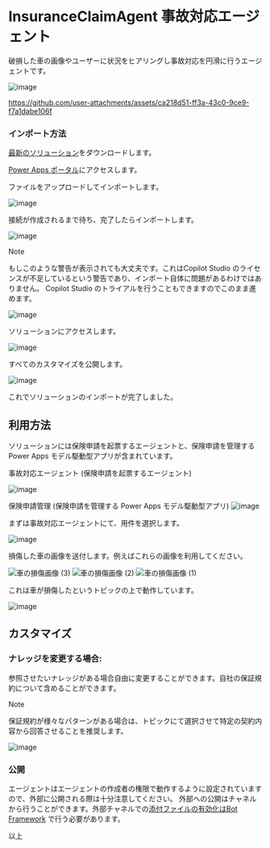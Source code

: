 # InsuranceClaimAgent 事故対応エージェント
破損した車の画像やユーザーに状況をヒアリングし事故対応を円滑に行うエージェントです。

![image](https://github.com/user-attachments/assets/202a0776-80ea-4782-b323-a44c9db0157a)



https://github.com/user-attachments/assets/ca218d51-ff3a-43c0-9ce9-f7a1dabe106f


### インポート方法
[最新のソリューション](https://github.com/geekfujiwara/ProcurementOrderCheck/releases/tag/InsuranceClaimAgent)をダウンロードします。

[Power Apps ポータル](https://make.powerapps.com/)にアクセスします。

ファイルをアップロードしてインポートします。

![image](https://github.com/user-attachments/assets/6553eb87-9d77-40fc-9709-ae8e6079cc34)

接続が作成されるまで待ち、完了したらインポートします。

![image](https://github.com/user-attachments/assets/16374618-dbeb-4e11-b214-0a696bbf4f0e)

>[!Note]
>もしこのような警告が表示されても大丈夫です。これはCopilot Studio のライセンスが不足しているという警告であり、インポート自体に問題があるわけではありません。 Copilot Studio のトライアルを行うこともできますのでこのまま進めます。
>
>![image](https://github.com/user-attachments/assets/0768bc6d-13c4-4e23-8a2d-9351852353f5)

ソリューションにアクセスします。

![image](https://github.com/user-attachments/assets/333bc56d-5c06-4b77-9b3a-540910a0be37)

すべてのカスタマイズを公開します。

![image](https://github.com/user-attachments/assets/c27ccb31-6b8f-4996-8c2f-6a69794c5235)

これでソリューションのインポートが完了しました。

## 利用方法

ソリューションには保険申請を起票するエージェントと、保険申請を管理する Power Apps モデル駆動型アプリが含まれています。

事故対応エージェント (保険申請を起票するエージェント)

![image](https://github.com/user-attachments/assets/2ca9da4f-94ea-4fd4-95de-e6a0969b940c)

保険申請管理 (保険申請を管理する Power Apps モデル駆動型アプリ)
![image](https://github.com/user-attachments/assets/a03a801e-dd2a-4324-9b4f-a03fb0d204d0)


まずは事故対応エージェントにて、用件を選択します。

![image](https://github.com/user-attachments/assets/3f5eae43-e18e-4266-b593-793614c3c66e)

損傷した車の画像を送付します。例えばこれらの画像を利用してください。

![車の損傷画像 (3)](https://github.com/user-attachments/assets/868da423-c7b8-472b-b3da-2dc050f6fdb0)
![車の損傷画像 (2)](https://github.com/user-attachments/assets/9637c5ec-bfa5-443e-97d1-6de2c8340b52)
![車の損傷画像 (1)](https://github.com/user-attachments/assets/fb32ac67-9641-46dd-8250-c1d1c45e23f3)

これは車が損傷したというトピックの上で動作しています。

![image](https://github.com/user-attachments/assets/cdca6b26-80d5-4cae-b238-240e984de023)


## カスタマイズ

### ナレッジを変更する場合:

参照させたいナレッジがある場合自由に変更することができます。自社の保証規約について含めることができます。

>[!Note]
>保証規約が様々なパターンがある場合は、トピックにて選択させて特定の契約内容から回答させることを推奨します。

![image](https://github.com/user-attachments/assets/13067884-30af-49e2-ad30-a82a798e0ea0)

### 公開
エージェントはエージェントの作成者の権限で動作するように設定されていますので、外部に公開される際は十分注意してください。
外部への公開はチャネルから行うことができます。外部チャネルでの[添付ファイルの有効化はBot Framework](https://learn.microsoft.com/ja-jp/azure/bot-service/rest-api/bot-framework-rest-connector-add-media-attachments?view=azure-bot-service-4.0) で行う必要があります。

以上

